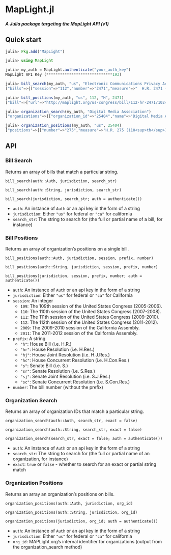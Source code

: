 # MapLight.jl

##### A Julia package targeting the MapLight API (v1)

## Quick start

```julia
julia> Pkg.add("MapLight")

julia> using MapLight

julia> my_auth = MapLight.authenticate("your_auth_key")
MapLight API Key (*****************************193)

julia> bill_search(my_auth, "us", "Electronic Communications Privacy Act Amendments Act of 2012")
["bills"=>{["session"=>"112","number"=>"2471","measure"=>"  H.R. 2471 (112<sup>th</sup>)\n","topic"=>"Electronic Communications Privacy Act Amendments Act of 2012","url"=>"http://maplight.org/us-congress/bill/112-hr-2471/1024048","prefix"=>"H","jurisdiction"=>"us"]}]

julia> bill_positions(my_auth, "us", 112, "H", 2471)
["bill"=>["url"=>"http://maplight.org/us-congress/bill/112-hr-2471/1024048","last_update"=>"2012-12-21T15:36:25Z","organizations"=>{["organization_id"=>"22489","name"=>"Center for Democracy & Technology","disposition"=>"support","citation"=>"Kravets, David (2011, September 23). Federal Law Blocks Netflix, Facebook Integration — But Should It?. <cite>Wired.com</cite>. Retrieved December 5, 2011, from <a href=\"http://www.wired.com/threatlevel/2011/09/netflix-video-privacy/\">http://www.wired.com/threatlevel/2011/09/netflix-video-privacy/</a>.","catcode"=>"J3000"],["organization_id"=>"25404","name"=>"Digital Media Association","disposition"=>"support","citation"=>"Gregory Alan Barnes, Director of Government Affairs, Digital Media Association (2011, October 13). <a href=\"http://www.digmedia.org/component/content/article/40/300-dima-applauds-members-of-the-house-judiciary-committee-for-streamlining-consent-requirements-under-the-video-privacy-protection-act\"><cite>DiMA Applauds Members of the House Judiciary Committee for Streamlining Consent Requirements under the Video Privacy Protection Act</cite></a>. Retrieved December 5, 2011, from Press Releases.","catcode"=>"C5140"],["organization_id"=>"22466","name"=>"Electronic Privacy Information Center","disposition"=>"oppose","citation"=>"Kravets, David (2011, September 23). Federal Law Blocks Netflix, Facebook Integration — But Should It?. <cite>Wired.com</cite>. Retrieved December 5, 2011, from <a href=\"http://www.wired.com/threatlevel/2011/09/netflix-video-privacy/\">http://www.wired.com/threatlevel/2011/09/netflix-video-privacy/</a>.","catcode"=>"J3000"],["organization_id"=>"27350","name"=>"Netflix","disposition"=>"support","citation"=>"Michael Drobac, director of Government Relations, Netflix (2011, September 22). <a href=\"http://blog.netflix.com/2011/09/help-us-bring-facebook-sharing-to.html\"><cite>Help us Bring Facebook Sharing to Netflix USA</cite></a>. Retrieved December 5, 2011, from The Netflix Blog.","catcode"=>"C5140"],["organization_id"=>"22694","name"=>"Facebook","disposition"=>"support","citation"=>"Carr, Austin (2011, August 22). Facebook, Netflix Push Congress on Social Integration, Video Privacy. <cite>Fast Company</cite>. Retrieved December 7, 2011, from <a href=\"http://www.fastcompany.com/1782164/facebook-netflix-push-congress-on-social-integration-video-privacy\">http://www.fastcompany.com/1782164/facebook-netflix-push-congress-on-social-integration-video-privacy</a>.","catcode"=>"C5140"],["organization_id"=>"22035","name"=>"American Civil Liberties Union","disposition"=>"oppose","citation"=>"Murphy, Laura W. (2012, January 31). <a href=\"http://www.aclu.org/files/assets/fnal_statement_hr_2471_013112_4.pdf\"><cite>Re: ACLU Opposes Expanded Unwarranted Law Enforcement Access to Private Rental Records and Broader Privacy Implications in HR 2471</cite></a>. Retrieved November 28, 2012, from ACLU.","catcode"=>"J7000"]}]]

julia> organization_search(my_auth, "Digital Media Association")
["organizations"=>{["organization_id"=>"25404","name"=>"Digital Media Association"]}]

julia> organization_positions(my_auth, "us", 25404)
["positions"=>{["number"=>"275","measure"=>"H.R. 275 (110<sup>th</sup>)","topic"=>"Global Online Freedom Act of 2007","last_update"=>"2011-08-29T20:44:13Z","disposition"=>"oppose","catcode"=>"C5140","prefix"=>"H","citation"=>" (n.d.). <a href=\"\"><cite>RE: H.R. 275, the “Global Online Freedom Act of 2007”</cite></a>. Retrieved n.d., from .","url"=>"http://maplight.org/us-congress/bill/110-hr-275/236522","session"=>"110","jurisdiction"=>"US"],["number"=>"2060","measure"=>"H.R. 2060 (110<sup>th</sup>)","topic"=>"Internet Radio Equality Act","last_update"=>"2011-08-29T20:28:47Z","disposition"=>"support","catcode"=>"C5140","prefix"=>"H","citation"=>" (n.d.). <a href=\"\"><cite>Congressmen Introduce Bill to Save Internet Radio</cite></a>. Retrieved n.d., from .","url"=>"http://maplight.org/us-congress/bill/110-hr-2060/291155","session"=>"110","jurisdiction"=>"US"],["number"=>"4279","measure"=>"H.R. 4279 (110<sup>th</sup>)","topic"=>"Prioritizing Resources and Organization for Intellectual Property Act of 2008","last_update"=>"2011-08-29T16:14:29Z","disposition"=>"support","catcode"=>"C5140","prefix"=>"H","citation"=>" (n.d.). <a href=\"\"><cite>Statement of Conyers</cite></a>. Retrieved n.d., from .","url"=>"http://maplight.org/us-congress/bill/110-hr-4279/377624","session"=>"110","jurisdiction"=>"US"],["number"=>"575","measure"=>"S. 575 (112<sup>th</sup>)","topic"=>"Debit Interchange Fee Study Act of 2011","last_update"=>"2012-12-20T21:51:15Z","disposition"=>"oppose","catcode"=>"C5140","prefix"=>"S","citation"=>"Undersigned Organizations (2011, June 6). <a href=\"https://www.wewear.org/assets/1/7/060611swipefee.pdf\"><cite>Dear Senator:</cite></a>. Retrieved August 6, 2012, from American Apparel and Footwear Association.","url"=>"http://maplight.org/us-congress/bill/112-s-575/900958","session"=>"112","jurisdiction"=>"US"],["number"=>"2471","measure"=>"H.R. 2471 (112<sup>th</sup>)","topic"=>"Electronic Communications Privacy Act Amendments Act of 2012","last_update"=>"2012-12-21T15:36:25Z","disposition"=>"support","catcode"=>"C5140","prefix"=>"H","citation"=>"Gregory Alan Barnes, Director of Government Affairs, Digital Media Association (2011, October 13). <a href=\"http://www.digmedia.org/component/content/article/40/300-dima-applauds-members-of-the-house-judiciary-committee-for-streamlining-consent-requirements-under-the-video-privacy-protection-act\"><cite>DiMA Applauds Members of the House Judiciary Committee for Streamlining Consent Requirements under the Video Privacy Protection Act</cite></a>. Retrieved December 5, 2011, from Press Releases.","url"=>"http://maplight.org/us-congress/bill/112-hr-2471/1024048","session"=>"112","jurisdiction"=>"US"],["number"=>"6480","measure"=>"H.R. 6480 (112<sup>th</sup>)","topic"=>"Internet Radio Fairness Act of 2012","last_update"=>"2012-12-21T01:16:16Z","disposition"=>"support","catcode"=>"C5140","prefix"=>"H","citation"=>"IRFC (n.d.). <a href=\"http://internetradiofairness.com/legislation/\"><cite>The IRFA: Good for Consumers, Artists and the Recording Industry</cite></a>. Retrieved November 20, 2012, from IRFC.","url"=>"http://maplight.org/us-congress/bill/112-hr-6480/1102695","session"=>"112","jurisdiction"=>"US"],["number"=>"3609","measure"=>"S. 3609 (112<sup>th</sup>)","topic"=>"Internet Radio Fairness Act of 2012","last_update"=>"2012-12-21T01:18:07Z","disposition"=>"support","catcode"=>"C5140","prefix"=>"S","citation"=>"IRFC (2012, October 25). Internet Radio Fairness Coalition Launches to Help Accelerate Growth and Innovation in Internet Radio To Benefit Artists, Consumers and the Recording Industry. <cite>MarketWatch: The Wall Street Journal</cite>. Retrieved November 1, 2012, from <a href=\"http://www.marketwatch.com/story/internet-radio-fairness-coalition-launches-to-help-accelerate-growth-and-innovation-in-internet-radio-to-benefit-artists-consumers-and-the-recording-industry-2012-10-25\">http://www.marketwatch.com/story/internet-radio-fairness-coalition-launches-to-help-accelerate-growth-and-innovation-in-internet-radio-to-benefit-artists-consumers-and-the-recording-industry-2012-10-25</a>.","url"=>"http://maplight.org/us-congress/bill/112-s-3609/1102959","session"=>"112","jurisdiction"=>"US"],["number"=>"3309","measure"=>"H.R. 3309 (113<sup>th</sup>)","topic"=>"Innovation Act","last_update"=>"2014-01-25T20:41:07Z","disposition"=>"support","catcode"=>"C5140","prefix"=>"H","citation"=>"undersigned organizations (n.d.). <a href=\"http://judiciary.house.gov/news/2013/12032013_PATENT/FINAL%20Growing%20Support%20for%20HR%20%203309.pdf\"><cite>Growing Support for H.R. 3309, &quot;The Innovation Act&quot;</cite></a>. Retrieved December 13, 2013, from House Committee on the Judiciary.","url"=>"http://maplight.org/us-congress/bill/113-hr-3309/2602316","session"=>"113","jurisdiction"=>"US"]}]
```


## API

### Bill Search

Returns an array of bills that match a particular string.

```
bill_search(auth::Auth, jurisdiction, search_str)

bill_search(auth::String, jurisdiction, search_str)

bill_search(jurisdiction, search_str; auth = authenticate())
```

- `auth`: An instance of `Auth` or an api key in the form of a string
- `jurisdiction`: Either `"us"` for federal or `"ca"` for california
- `search_str`: The string to search for (the full or partial name of a bill, for instance)


### Bill Positions

Returns an array of organization’s positions on a single bill.

```
bill_positions(auth::Auth, jurisdiction, session, prefix, number)

bill_positions(auth::String, jurisdiction, session, prefix, number)

bill_positions(jurisdiction, session, prefix, number; auth = authenticate())
```

- `auth`: An instance of `Auth` or an api key in the form of a string
- `jurisdiction`: Either `"us"` for federal or `"ca"` for California
- `session`: An integer
	* `109`: The 109th session of the United States Congress (2005-2006).
	* `110`: The 110th session of the United States Congress (2007-2008).
	* `111`: The 111th session of the United States Congress (2009-2010).
	* `112`: The 112th session of the United States Congress (2011-2012).
	* `2009`: The 2009-2010 session of the California Assembly.
	* `2011`: The 2011-2012 session of the California Assembly.
- `prefix`: A string
	* `"h"`: House Bill (i.e. H.R.)
	* `"hr"`: House Resolution (i.e. H.Res.)
	* `"hj"`: House Joint Resolution (i.e. H.J.Res.)
	* `"hc"`: House Concurrent Resolution (i.e. H.Con.Res.)
	* `"s"`: Senate Bill (i.e. S.)
	* `"sr"`: Senate Resolution (i.e. S.Res.)
	* `"sj"`: Senate Joint Resolution (i.e. S.J.Res.)
	* `"sc"`: Senate Concurrent Resolution (i.e. S.Con.Res.)
- `number`: The bill number (without the prefix)


### Organization Search

Returns an array of organization IDs that match a particular string.

```
organization_search(auth::Auth, search_str, exact = false)

organization_search(auth::String, search_str, exact = false)

organization_search(search_str, exact = false; auth = authenticate())
```

- `auth`: An instance of `Auth` or an api key in the form of a string
- `search_str`: The string to search for (the full or partial name of an organization, for instance)
- `exact`: `true` or `false` - whether to search for an exact or partial string match


### Organization Positions

Returns an array an organization’s positions on bills.

```
organization_positions(auth::Auth, jurisdiction, org_id)

organization_positions(auth::String, jurisdiction, org_id)

organization_positions(jurisdiction, org_id; auth = authenticate())
```

- `auth`: An instance of `Auth` or an api key in the form of a string
- `jurisdiction`: Either `"us"` for federal or `"ca"` for california
- `org_id`: MAPLight.org’s internal identifier for organizations (output from the organization_search method)
